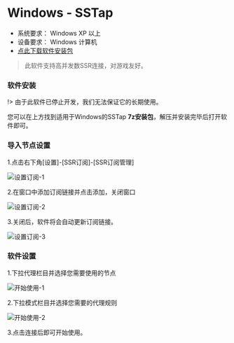 # Windows - SSTap #
- 系统要求： Windows XP 以上
- 设备要求： Windows 计算机
- [点此下载软件安装包](http://shadowsocks-download.oss-cn-beijing.aliyuncs.com/ssr-game.7z)
> 此软件支持高并发数SSR连接，对游戏友好。

### 软件安装 ###
!> 由于此软件已停止开发，我们无法保证它的长期使用。

您可以在上方找到适用于Windows的SSTap **7z安装包**，解压并安装完毕后打开软件即可。

### 导入节点设置 ###
1.点击右下角[设置]-[SSR订阅]-[SSR订阅管理]

![设置订阅-1](https://shadowsocks-tutorial.oss-cn-beijing.aliyuncs.com/tap1.png)

2.在窗口中添加订阅链接并点击添加，关闭窗口

![设置订阅-2](https://shadowsocks-tutorial.oss-cn-beijing.aliyuncs.com/tap2.png)

3.关闭后，软件将会自动更新订阅链接。

![设置订阅-3](https://shadowsocks-tutorial.oss-cn-beijing.aliyuncs.com/tap3.png)

### 软件设置 ###
1.下拉代理栏目并选择您需要使用的节点

![开始使用-1](https://shadowsocks-tutorial.oss-cn-beijing.aliyuncs.com/tap3.png)

2.下拉模式栏目并选择您需要的代理规则

![开始使用-2](https://shadowsocks-tutorial.oss-cn-beijing.aliyuncs.com/tap4.png)

3.点击连接后即可开始使用。

